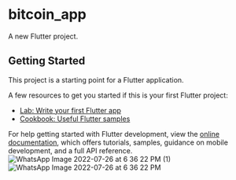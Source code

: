 # bitcoin_app

A new Flutter project.

## Getting Started

This project is a starting point for a Flutter application.

A few resources to get you started if this is your first Flutter project:

- [Lab: Write your first Flutter app](https://docs.flutter.dev/get-started/codelab)
- [Cookbook: Useful Flutter samples](https://docs.flutter.dev/cookbook)

For help getting started with Flutter development, view the
[online documentation](https://docs.flutter.dev/), which offers tutorials,
samples, guidance on mobile development, and a full API reference.
![WhatsApp Image 2022-07-26 at 6 36 22 PM (1)](https://user-images.githubusercontent.com/66806637/181073788-8811d85a-e13a-4f8b-934e-c69f14384a53.jpeg)
![WhatsApp Image 2022-07-26 at 6 36 22 PM](https://user-images.githubusercontent.com/66806637/181073792-4f9f789b-ebd0-47cf-977e-978c133aecf8.jpeg)
